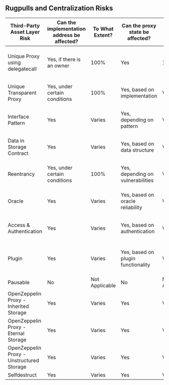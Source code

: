 ## Rugpulls and Centralization Risks


| Third-Party Asset Layer Risk         | Can the implementation address be affected? | To What Extent? | Can the proxy state be affected? | To What Extent? | Can the balance be affected?                  | To What Extent? | Times Can Be Processed          | Rely on Low-Level delegatecalls | Is this compiler dependent? |
|--------------------------------------|---------------------------------------------|-----------------|----------------------------------|-----------------|---------------------------------------------|-----------------|---------------------------------|-------------------------------|------------------------------|
| Unique Proxy using delegatecall      | Yes, if there is an owner                  | 100%            | Yes                              | 100%            | Loss of funds, price manipulation, locked tokens | Varies          | Unlimited                       | Yes                           | Potential                   |
| Unique Transparent Proxy            | Yes, under certain conditions              | 100%            | Yes, based on implementation      | Varies          | Yes, e.g., potential locking of tokens         | Varies          | Limited                         | Yes                           | Potential                   |
| Interface Pattern                  | Yes                                       | Varies          | Yes, depending on pattern         | Varies          | Yes, potential manipulation of contract        | Varies          | Limited                         | Yes                           | Potential                   |
| Data in Storage Contract           | Yes                                       | Varies          | Yes, based on data structure     | Varies          | Yes, e.g., potential data manipulation         | Varies          | Limited                         | Yes                           | Potential                   |
| Reentrancy                         | Yes, under certain conditions              | 100%            | Yes, depending on vulnerabilities | Varies          | Yes, potential for reentrant attacks            | Varies          | Limited                         | Yes                           | Potential                   |
| Oracle                             | Yes                                       | Varies          | Yes, based on oracle reliability | Varies          | Yes, potential manipulation of data            | Varies          | Limited                         | No                            | Potential                   |
| Access & Authentication           | Yes                                       | Varies          | Yes, based on authentication     | Varies          | Yes, potential unauthorized access              | Varies          | Limited                         | No                            | Potential                   |
| Plugin                             | Yes                                       | Varies          | Yes, based on plugin functionality | Varies          | Yes, potential impact on contract behavior     | Varies          | Limited                         | No                            | Potential                   |
| Pausable                           | No                                          | Not Applicable | No                               | Not Applicable | No                                          | Not Applicable | Unlimited                       | No                            | No                           |
| OpenZeppelin Proxy - Inherited Storage     | Yes                                         | Varies          | Yes                              | Varies          | Yes                                         | Varies          | Limited                         | Yes                           | No                           |
| OpenZeppelin Proxy - Eternal Storage       | Yes                                         | Varies          | Yes                              | Varies          | Yes                                         | Varies          | Limited                         | Yes                           | No                           |
| OpenZeppelin Proxy - Unstructured Storage  | Yes                                         | Varies          | Yes                              | Varies          | Yes                                         | Varies          | Limited                         | Yes                           | No                           |
| Selfdestruct                       | Yes                                       | Varies          | Yes                              | Varies          | Yes                                         | Varies          | Limited                         | Yes                           | No                           |



